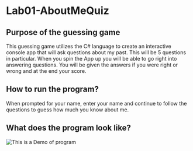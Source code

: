# Lab01-AboutMeQuiz

## Purpose of the guessing game

This guessing game utilizes the C# language to create an interactive console app that will ask questions about my past. This will be 5 questions in particular. When you spin the App up you will be able to go right into answering questions. You will be given the answers if you were right or wrong and at the end your score.

## How to run the program?

When prompted for your name, enter your name and continue to follow the questions to guess how much you know about me.

## What does the program look like? 

![This is a Demo of program](https://github.com/Bigrig72/Lab01-AboutMeQuiz/blob/master/AboutMeQuiz/AboutMeQuiz/images/guessing%20game%20snip.PNG)


